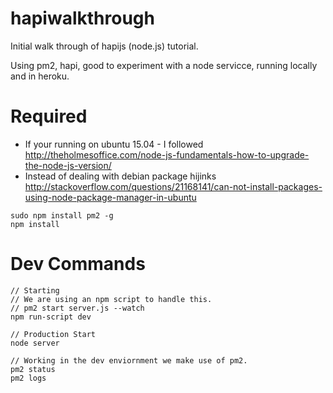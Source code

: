 # hapiwalkthrough
Initial walk through of hapijs (node.js) tutorial.

Using pm2, hapi, good to experiment with a node servicce, running locally and in heroku.

# Required
* If your running on ubuntu 15.04 - I followed http://theholmesoffice.com/node-js-fundamentals-how-to-upgrade-the-node-js-version/
 * Instead of dealing with debian package hijinks http://stackoverflow.com/questions/21168141/can-not-install-packages-using-node-package-manager-in-ubuntu
```
sudo npm install pm2 -g
npm install
```

# Dev Commands
```
// Starting
// We are using an npm script to handle this.
// pm2 start server.js --watch
npm run-script dev

// Production Start
node server

// Working in the dev enviornment we make use of pm2.
pm2 status
pm2 logs
```
